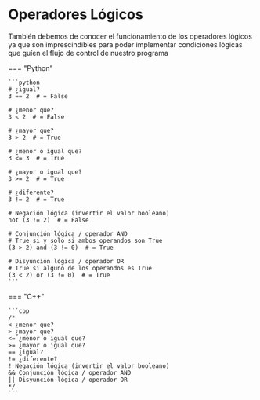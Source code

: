# Operadores Lógicos

También debemos de conocer el funcionamiento de los operadores lógicos ya que son imprescindibles para poder implementar condiciones lógicas que guíen el flujo de control de nuestro programa

=== "Python"

    ```python
    # ¿igual?
    3 == 2  # = False

    # ¿menor que?
    3 < 2  # = False

    # ¿mayor que?
    3 > 2  # = True

    # ¿menor o igual que?
    3 <= 3  # = True

    # ¿mayor o igual que?
    3 >= 2  # = True

    # ¿diferente?
    3 != 2  # = True

    # Negación lógica (invertir el valor booleano)
    not (3 != 2)  # = False

    # Conjunción lógica / operador AND
    # True si y solo si ambos operandos son True
    (3 > 2) and (3 != 0)  # = True

    # Disyunción lógica / operador OR
    # True si alguno de los operandos es True
    (3 < 2) or (3 != 0)  # = True
    ```

=== "C++"

    ```cpp
    /*
    < ¿menor que?
    > ¿mayor que?
    <= ¿menor o igual que?
    >= ¿mayor o igual que?
    == ¿igual?
    != ¿diferente?
    ! Negación lógica (invertir el valor booleano)
    && Conjunción lógica / operador AND
    || Disyunción lógica / operador OR
    */
    ```
